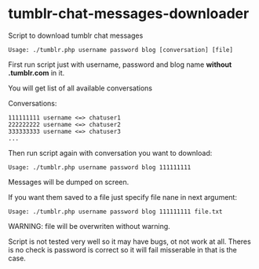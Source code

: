 # tumblr-chat-messages-downloader
Script to download tumblr chat messages
```
Usage: ./tumblr.php username password blog [conversation] [file]
```
First run script just with username, password and blog name **without .tumblr.com** in it.

You will get list of all available conversations

Conversations: 
```
111111111 username <=> chatuser1
222222222 username <=> chatuser2
333333333 username <=> chatuser3
...
```

Then run script again with conversation you want to download: 
```
Usage: ./tumblr.php username password blog 111111111
```
Messages will be dumped on screen. 

If you want them saved to a file just specify file nane in next argument:
```
Usage: ./tumblr.php username password blog 111111111 file.txt
```
WARNING: file will be overwriten without warning.

Script is not tested very well so it may have bugs, ot not work at all. Theres is no check is password is correct so it will fail misserable in that is the case.
